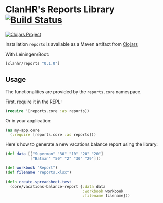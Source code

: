 # ClanHR's Reports Library [![Build Status](https://travis-ci.org/clanhr/reports.svg)](https://travis-ci.org/clanhr/reports)

[![Clojars Project](http://clojars.org/clanhr/reports/latest-version.svg)](http://clojars.org/clanhr/reports)

Installation
```reports``` is available as a Maven artifact from [Clojars](http://clojars.org/clanhr/reports)

With Leiningen/Boot:

```clojure
[clanhr/reports "0.1.0"]
```

Usage
-----
The functionalities are provided by the ```reports.core``` namespace.

First, require it in the REPL:

```clojure
(require '[reports.core :as reports])
```

Or in your application:

```clojure
(ns my-app.core
  (:require [reports.core :as reports]))
```

Here's how to generate a new vacations balance report using the library:

```clojure
(def data [["Superman" "30" "10" "20" "20"]
           ["Batman" "50" "2" "30" "29"]])

(def workbook "Report")
(def filename "reports.xlsx")

(defn create-spreadsheet-test
  (core/vacations-balance-report {:data data
                                  :workbook workbook
                                  :filename filename}))
```
